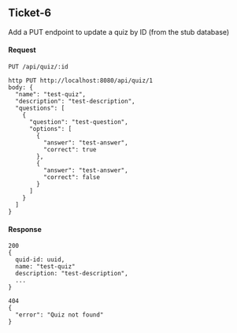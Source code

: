 ## Ticket-6

Add a PUT endpoint to update a quiz by ID (from the stub database)

#### Request

`PUT /api/quiz/:id`

    http PUT http://localhost:8080/api/quiz/1
    body: {
      "name": "test-quiz",
      "description": "test-description",
      "questions": [
        {
          "question": "test-question",
          "options": [
            {
              "answer": "test-answer",
              "correct": true
            }, 
            {
              "answer": "test-answer",
              "correct": false
            }
          ]
        }
      ]
    }

#### Response

    200
    {
      quid-id: uuid,
      name: "test-quiz"
      description: "test-description",
      ...
    }

    404 
    {
      "error": "Quiz not found"
    }

